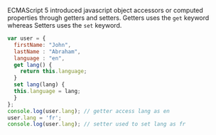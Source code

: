 
  ECMAScript 5 introduced javascript object accessors or computed properties through getters and setters. Getters uses the `get` keyword whereas Setters uses the `set` keyword.

  ```javascript
  var user = {
    firstName: "John",
    lastName : "Abraham",
    language : "en",
    get lang() {
      return this.language;
    }
    set lang(lang) {
    this.language = lang;
    }
  };
  console.log(user.lang); // getter access lang as en
  user.lang = 'fr';
  console.log(user.lang); // setter used to set lang as fr
  ```
